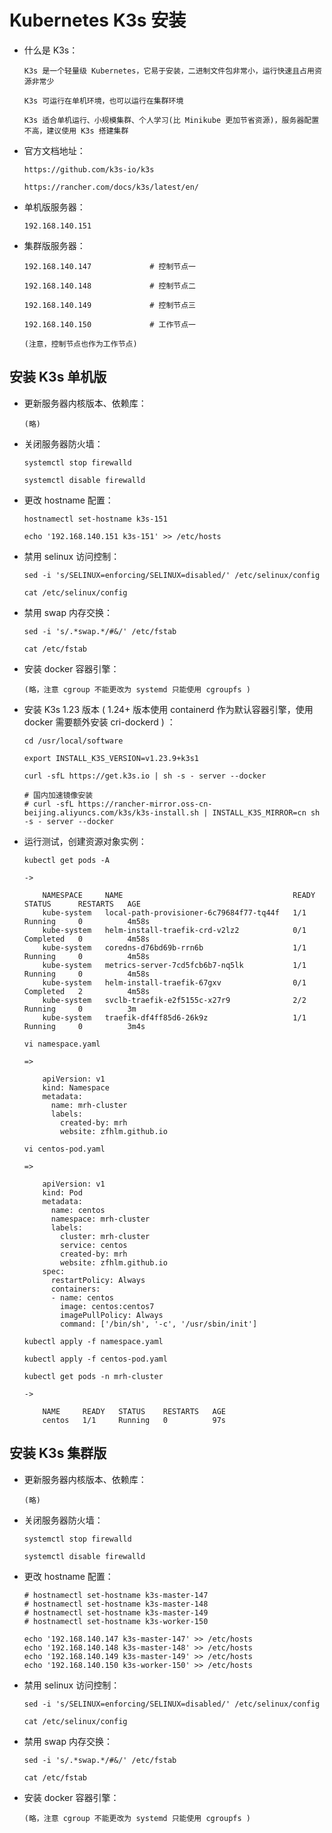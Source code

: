 
# Kubernetes K3s 安装

  * 什么是 K3s：

        K3s 是一个轻量级 Kubernetes，它易于安装，二进制文件包非常小，运行快速且占用资源非常少

        K3s 可运行在单机环境，也可以运行在集群环境

        K3s 适合单机运行、小规模集群、个人学习(比 Minikube 更加节省资源)，服务器配置不高，建议使用 K3s 搭建集群

  * 官方文档地址：

        https://github.com/k3s-io/k3s

        https://rancher.com/docs/k3s/latest/en/

  * 单机版服务器：

        192.168.140.151

  * 集群版服务器：

        192.168.140.147             # 控制节点一

        192.168.140.148             # 控制节点二

        192.168.140.149             # 控制节点三

        192.168.140.150             # 工作节点一

        (注意，控制节点也作为工作节点)

## 安装 K3s 单机版

  * 更新服务器内核版本、依赖库：

        (略)

  * 关闭服务器防火墙：

        systemctl stop firewalld

        systemctl disable firewalld

  * 更改 hostname 配置：

        hostnamectl set-hostname k3s-151

        echo '192.168.140.151 k3s-151' >> /etc/hosts

  * 禁用 selinux 访问控制：

        sed -i 's/SELINUX=enforcing/SELINUX=disabled/' /etc/selinux/config

        cat /etc/selinux/config

  * 禁用 swap 内存交换：

        sed -i 's/.*swap.*/#&/' /etc/fstab

        cat /etc/fstab

  * 安装 docker 容器引擎：

        (略，注意 cgroup 不能更改为 systemd 只能使用 cgroupfs )

  * 安装 K3s 1.23 版本 ( 1.24+ 版本使用 containerd 作为默认容器引擎，使用 docker 需要额外安装 cri-dockerd ) ：

        cd /usr/local/software

        export INSTALL_K3S_VERSION=v1.23.9+k3s1

        curl -sfL https://get.k3s.io | sh -s - server --docker

        # 国内加速镜像安装
        # curl -sfL https://rancher-mirror.oss-cn-beijing.aliyuncs.com/k3s/k3s-install.sh | INSTALL_K3S_MIRROR=cn sh -s - server --docker

  * 运行测试，创建资源对象实例：

        kubectl get pods -A

        ->

            NAMESPACE     NAME                                      READY   STATUS      RESTARTS   AGE
            kube-system   local-path-provisioner-6c79684f77-tq44f   1/1     Running     0          4m58s
            kube-system   helm-install-traefik-crd-v2lz2            0/1     Completed   0          4m58s
            kube-system   coredns-d76bd69b-rrn6b                    1/1     Running     0          4m58s
            kube-system   metrics-server-7cd5fcb6b7-nq5lk           1/1     Running     0          4m58s
            kube-system   helm-install-traefik-67gxv                0/1     Completed   2          4m58s
            kube-system   svclb-traefik-e2f5155c-x27r9              2/2     Running     0          3m
            kube-system   traefik-df4ff85d6-26k9z                   1/1     Running     0          3m4s

        vi namespace.yaml

        =>

            apiVersion: v1
            kind: Namespace
            metadata:
              name: mrh-cluster
              labels:
                created-by: mrh
                website: zfhlm.github.io

        vi centos-pod.yaml

        =>

            apiVersion: v1
            kind: Pod
            metadata:
              name: centos
              namespace: mrh-cluster
              labels:
                cluster: mrh-cluster
                service: centos
                created-by: mrh
                website: zfhlm.github.io
            spec:
              restartPolicy: Always
              containers:
              - name: centos
                image: centos:centos7
                imagePullPolicy: Always
                command: ['/bin/sh', '-c', '/usr/sbin/init']

        kubectl apply -f namespace.yaml

        kubectl apply -f centos-pod.yaml

        kubectl get pods -n mrh-cluster

        ->

            NAME     READY   STATUS    RESTARTS   AGE
            centos   1/1     Running   0          97s

## 安装 K3s 集群版

  * 更新服务器内核版本、依赖库：

        (略)

  * 关闭服务器防火墙：

        systemctl stop firewalld

        systemctl disable firewalld

  * 更改 hostname 配置：

        # hostnamectl set-hostname k3s-master-147
        # hostnamectl set-hostname k3s-master-148
        # hostnamectl set-hostname k3s-master-149
        # hostnamectl set-hostname k3s-worker-150

        echo '192.168.140.147 k3s-master-147' >> /etc/hosts
        echo '192.168.140.148 k3s-master-148' >> /etc/hosts
        echo '192.168.140.149 k3s-master-149' >> /etc/hosts
        echo '192.168.140.150 k3s-worker-150' >> /etc/hosts

  * 禁用 selinux 访问控制：

        sed -i 's/SELINUX=enforcing/SELINUX=disabled/' /etc/selinux/config

        cat /etc/selinux/config

  * 禁用 swap 内存交换：

        sed -i 's/.*swap.*/#&/' /etc/fstab

        cat /etc/fstab

  * 安装 docker 容器引擎：

        (略，注意 cgroup 不能更改为 systemd 只能使用 cgroupfs )
